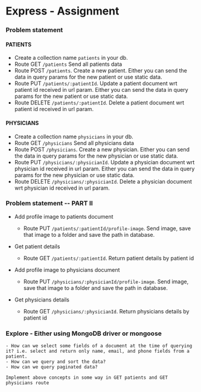 # Express - Assignment

### Problem statement
#### PATIENTS
- Create a collection name `patients` in your db.
- Route GET `/patients`
    Send all patients data
- Route POST `/patients`. Create a new patient. Either you can send the data in query params for the new patient or use static data.
- Route PUT `/patients/:patientId`. Update a patient document wrt patient id received in url param. Either you can send the data in query params for the new patient or use static data.
- Route DELETE `/patients/:patientId`. Delete a patient document wrt patient id received in url param.

#### PHYSICIANS
- Create a collection name `physicians` in your db.
- Route GET `/physicians`
    Send all physicians data
- Route POST `/physicians`. Create a new physician. Either you can send the data in query params for the new physician or use static data.
- Route PUT `/physicians/:physicianId`. Update a physician document wrt physician id received in url param. Either you can send the data in query params for the new physician or use static data.
- Route DELETE `/physicians/:physicianId`. Delete a physician document wrt physician id received in url param.


### Problem statement -- PART II
- Add profile image to patients document
    - Route PUT `/patients/:patientId/profile-image`. Send image, save that image to a folder and save the path in database.
- Get patient details
    - Route GET `/patients/:patientId`. Return patient details by patient id

- Add profile image to physicians document
    - Route PUT `/physicians/:physicianId/profile-image`. Send image, save that image to a folder and save the path in database.
- Get physicians details
    - Route GET `/physicians/:physicianId`. Return physicians details by patient id

### Explore - Either using MongoDB driver or mongoose
    - How can we select some fields of a document at the time of querying it? i.e. select and return only name, email, and phone fields from a patient.
    - How can we query and sort the data?
    - How can we query paginated data?

    Implement above concepts in some way in GET patients and GET physicians route